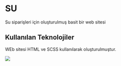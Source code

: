 <h1>SU</h1>

<p>Su siparişleri için oluşturulmuş basit bir web sitesi</p>

<h2>Kullanılan Teknolojiler</h2>

<p>WEb sitesi HTML ve SCSS kullanılarak oluşturulmuştur.</p>

![](ekran.gif)

